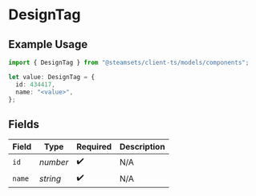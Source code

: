 # DesignTag

## Example Usage

```typescript
import { DesignTag } from "@steamsets/client-ts/models/components";

let value: DesignTag = {
  id: 434417,
  name: "<value>",
};
```

## Fields

| Field              | Type               | Required           | Description        |
| ------------------ | ------------------ | ------------------ | ------------------ |
| `id`               | *number*           | :heavy_check_mark: | N/A                |
| `name`             | *string*           | :heavy_check_mark: | N/A                |